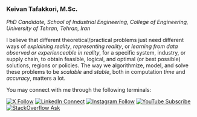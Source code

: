 ### Keivan Tafakkori, M.Sc.

_PhD Candidate, School of Industrial Engineering, College of Engineering, University of Tehran, Tehran, Iran_

I believe that different theoretical/practical problems just need different ways of _explaining reality_, _representing reality_, or _learning from data observed or experienceable in reality_, for a specific system, industry, or supply chain, to obtain feasible, logical, and optimal (or best possible) solutions, regions or policies. The way we algorithmize, model, and solve these problems to be _scalable_ and _stable_, both in computation _time_ and _accuracy_, matters a lot.

You may connect with me through the following terminals:

[![X Follow](https://img.shields.io/twitter/follow/KTafakkori?style=flat-square&logo=X)](https://twitter.com/KTafakkori)
[![LinkedIn Connect](https://img.shields.io/badge/LinkedIn-Connect-blue?style=flat-square&logo=linkedin)](https://www.linkedin.com/in/keivan-tafakkori/) 
[![Instagram Follow](https://img.shields.io/badge/Instagram-Follow-red?style=flat-square&logo=instagram)](https://www.instagram.com/feloop_page/)
[![YouTube Subscribe](https://img.shields.io/badge/YouTube-Subscribe-red?style=flat-square&logo=youtube)](https://www.youtube.com/channel/UCgln8g9GjMi_Sh6P0k2DkOQ) 
[![StackOverflow Ask](https://img.shields.io/badge/StackOverflow-Ask-orange?style=flat-square&logo=stackoverflow)](https://stackoverflow.com/users/19078738)


